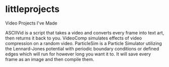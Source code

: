 # littleprojects
Video Projects I've Made

ASCIIVid is a script that takes a video and converts every frame into text art, then returns it back to you. 
VideoComp simulates effects of video compression on a random video.
ParticleSim is a Particle Simulator utilizing the Lennard-Jones potential with periodic boundary conditions or defined edges which will run for however long you want it to. It will save every frame as an image and then compile them. 
